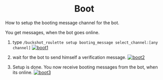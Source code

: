 <h1 align="center">
Boot
</h1>

How to setup the booting message channel for the bot.

You get messages, when the bot goes online.

1. type ``/buckshot_roulette setup booting_message select_channel:[any channel]``
[![boot1](https://mono-sgwc.github.io/Buckshot-Roulette-Discord-Bot/web/images/boot1.png)](https://mono-sgwc.github.io/Buckshot-Roulette-Discord-Bot/web/how-to/boot.html)

2. wait for the bot to send himself a verification message.
[![boot2](https://mono-sgwc.github.io/Buckshot-Roulette-Discord-Bot/web/images/boot2.png)](https://mono-sgwc.github.io/Buckshot-Roulette-Discord-Bot/web/how-to/boot.html)

3.  Setup is done. You now receive booting messages from the bot, when its online.
[![boot3](https://mono-sgwc.github.io/Buckshot-Roulette-Discord-Bot/web/images/boot3.png)](https://mono-sgwc.github.io/Buckshot-Roulette-Discord-Bot/web/how-to/boot.html)
